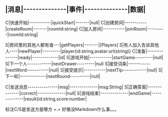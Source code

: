 |消息|--------------|事件|--------------|数据|
--------------------------------------------
C|快速开始|-----------|quickStart|-------|null|
C|创建房间|-----------|createRoom|-------|roomId:string|
C|加入房间|-----------|joinRoom|---------|roomId:string|

S|房间里的其他人都有谁---|getPlayers|-------|[Players]
S|有人加入告诉其他人----|newPlayer|---------|player{id:string,avatar:url(string)}
C|准备|--------------|ready|-------------|id|
S|游戏开始|-----------|startGame---------|null|
S|下一个人------------|nextDrawer---------|null
S|接受词条|-----------|nextWord-----------|null|
S|接受提示|-----------|nextTip------------|null|
S|下一轮|-------------|nextRound----------|null|

C|发送消息---------------|msg|--------------|msg:String|
S|正确答案|--------------|correct|--------------|null|
S|游戏结束|--------------|endGame|--------------|result{id:string,score:number|

标注C/S是发送方是哪方
=.= 好像没Markdown什么事。。。
